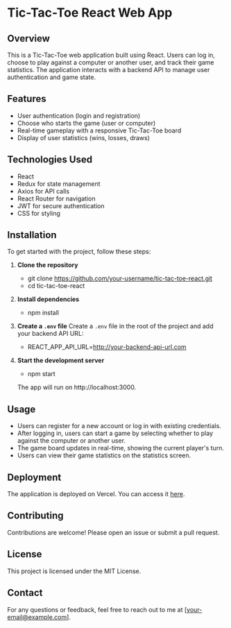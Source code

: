# Tic-Tac-Toe React Web App

## Overview
This is a Tic-Tac-Toe web application built using React. Users can log in, choose to play against a computer or another user, and track their game statistics. The application interacts with a backend API to manage user authentication and game state.

## Features
- User authentication (login and registration)
- Choose who starts the game (user or computer)
- Real-time gameplay with a responsive Tic-Tac-Toe board
- Display of user statistics (wins, losses, draws)

## Technologies Used
- React
- Redux for state management
- Axios for API calls
- React Router for navigation
- JWT for secure authentication
- CSS for styling

## Installation
To get started with the project, follow these steps:

1. **Clone the repository**
   - git clone https://github.com/your-username/tic-tac-toe-react.git
   - cd tic-tac-toe-react

2. **Install dependencies**
   - npm install

3. **Create a `.env` file**
   Create a `.env` file in the root of the project and add your backend API URL:
   - REACT_APP_API_URL=http://your-backend-api-url.com

4. **Start the development server**
   - npm start

   The app will run on http://localhost:3000.

## Usage
- Users can register for a new account or log in with existing credentials.
- After logging in, users can start a game by selecting whether to play against the computer or another user.
- The game board updates in real-time, showing the current player's turn.
- Users can view their game statistics on the statistics screen.


## Deployment
The application is deployed on Vercel. You can access it [here](https://your-deployed-url.com).

## Contributing
Contributions are welcome! Please open an issue or submit a pull request.

## License
This project is licensed under the MIT License.

## Contact
For any questions or feedback, feel free to reach out to me at [your-email@example.com].
